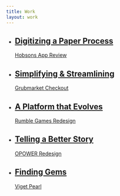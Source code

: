 ```yaml
---
title: Work
layout: work
---
```


<ul>
  <li>
    <a href="/work/hobsons-app-review/">
      <h2>Digitizing a Paper Process</h2>
      <p>Hobsons App Review</p>
    </a>
  </li>
  <li>
    <a href="/work/grubmarket-checkout/">
      <h2>Simplifying &amp; Streamlining</h2>
      <p>Grubmarket Checkout</p>
    </a>
  </li>
  <li>
    <a href="/work/rumble-redesign/">
      <h2>A Platform that Evolves</h2>
      <p>Rumble Games Redesign</p>
    </a>
  </li>
  <li>
    <a href="/work/opower-redesign/">
      <h2>Telling a Better Story</h2>
      <p>OPOWER Redesign</p>
    </a>
  </li>
  <li>
    <a href="/work/pearl/">
      <h2>Finding Gems</h2>
      <p>Viget Pearl</p>
    </a>
  </li>
</ul>
